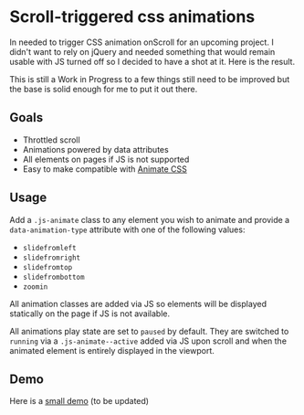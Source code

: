 # Scroll-triggered css animations

In needed to trigger CSS animation onScroll for an upcoming project. I didn't want to rely on jQuery and needed something that would remain usable with JS turned off so I decided to have a shot at it. Here is the result.

This is still a Work in Progress to a few things still need to be improved but the base is solid enough for me to put it out there.

## Goals

- Throttled scroll
- Animations powered by data attributes
- All elements on pages if JS is not supported
- Easy to make compatible with [Animate CSS](http://daneden.github.io/animate.css/)

## Usage

Add a `.js-animate` class to any element you wish to animate and provide a `data-animation-type` attribute with one of the following values:

- `slidefromleft`
- `slidefromright`
- `slidefromtop`
- `slidefrombottom`
- `zoomin`

All animation classes are added via JS so elements will be displayed statically on the page if JS is not available.

All animations play state are set to `paused` by default. They are switched to `running` via a `.js-animate--active` added via JS upon scroll and when the animated element is entirely displayed in the viewport.

## Demo

Here is a [small demo](http://jeromecoupe.github.com/) (to be updated)
